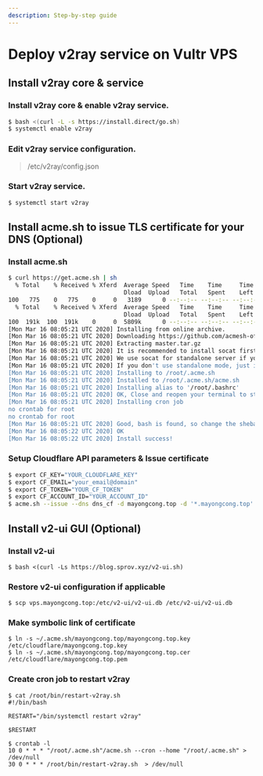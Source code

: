```yaml
---
description: Step-by-step guide
---
```


# Deploy v2ray service on Vultr VPS

## Install v2ray core & service

### Install v2ray core & enable v2ray service.

```bash
$ bash <(curl -L -s https://install.direct/go.sh)
$ systemctl enable v2ray
```

### Edit v2ray service configuration.

> /etc/v2ray/config.json

### Start v2ray service.

```bash
$ systemctl start v2ray
```

## Install acme.sh to issue TLS certificate for your DNS \(Optional\)

### Install acme.sh

```bash
$ curl https://get.acme.sh | sh
  % Total    % Received % Xferd  Average Speed   Time    Time     Time  Current
                                 Dload  Upload   Total   Spent    Left  Speed
100   775    0   775    0     0   3189      0 --:--:-- --:--:-- --:--:--  3202
  % Total    % Received % Xferd  Average Speed   Time    Time     Time  Current
                                 Dload  Upload   Total   Spent    Left  Speed
100  191k  100  191k    0     0  5809k      0 --:--:-- --:--:-- --:--:-- 5809k
[Mon Mar 16 08:05:21 UTC 2020] Installing from online archive.
[Mon Mar 16 08:05:21 UTC 2020] Downloading https://github.com/acmesh-official/acme.sh/archive/master.tar.gz
[Mon Mar 16 08:05:21 UTC 2020] Extracting master.tar.gz
[Mon Mar 16 08:05:21 UTC 2020] It is recommended to install socat first.
[Mon Mar 16 08:05:21 UTC 2020] We use socat for standalone server if you use standalone mode.
[Mon Mar 16 08:05:21 UTC 2020] If you don't use standalone mode, just ignore this warning.
[Mon Mar 16 08:05:21 UTC 2020] Installing to /root/.acme.sh
[Mon Mar 16 08:05:21 UTC 2020] Installed to /root/.acme.sh/acme.sh
[Mon Mar 16 08:05:21 UTC 2020] Installing alias to '/root/.bashrc'
[Mon Mar 16 08:05:21 UTC 2020] OK, Close and reopen your terminal to start using acme.sh
[Mon Mar 16 08:05:21 UTC 2020] Installing cron job
no crontab for root
no crontab for root
[Mon Mar 16 08:05:21 UTC 2020] Good, bash is found, so change the shebang to use bash as preferred.
[Mon Mar 16 08:05:22 UTC 2020] OK
[Mon Mar 16 08:05:22 UTC 2020] Install success!

```

### Setup Cloudflare API parameters & Issue certificate

```bash
$ export CF_KEY="YOUR_CLOUDFLARE_KEY"
$ export CF_EMAIL="your_email@domain"
$ export CF_TOKEN="YOUR_CF_TOKEN"
$ export CF_ACCOUNT_ID="YOUR_ACCOUNT_ID"
$ acme.sh --issue --dns dns_cf -d mayongcong.top -d '*.mayongcong.top'
```

## Install v2-ui GUI \(Optional\)

### Install v2-ui

```text
$ bash <(curl -Ls https://blog.sprov.xyz/v2-ui.sh)
```

### Restore v2-ui configuration if applicable

```text
$ scp vps.mayongcong.top:/etc/v2-ui/v2-ui.db /etc/v2-ui/v2-ui.db
```

### Make symbolic link of certificate

```text
$ ln -s ~/.acme.sh/mayongcong.top/mayongcong.top.key /etc/cloudflare/mayongcong.top.key
$ ln -s ~/.acme.sh/mayongcong.top/mayongcong.top.cer /etc/cloudflare/mayongcong.top.pem
```

### Create cron job to restart v2ray

```text
$ cat /root/bin/restart-v2ray.sh
#!/bin/bash

RESTART="/bin/systemctl restart v2ray"

$RESTART

$ crontab -l
10 0 * * * "/root/.acme.sh"/acme.sh --cron --home "/root/.acme.sh" > /dev/null
30 0 * * * /root/bin/restart-v2ray.sh  > /dev/null
```

